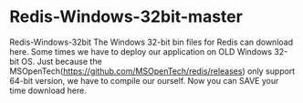 # Redis-Windows-32bit-master
Redis-Windows-32bit  The Windows 32-bit bin files for Redis can download here.  Some times we have to deploy our application on OLD Windows 32-bit OS. Just because the MSOpenTech(https://github.com/MSOpenTech/redis/releases) only support 64-bit version, we have to compile our ourself. Now you can SAVE your time download here.
